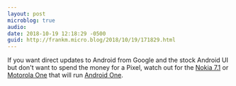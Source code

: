 ```yaml
---
layout: post
microblog: true
audio: 
date: 2018-10-19 12:18:29 -0500
guid: http://frankm.micro.blog/2018/10/19/171829.html
---
```

If you want direct updates to Android from Google and the stock Android UI but don't want to spend the money for a Pixel, watch out for the [Nokia 7.1](https://www.techradar.com/reviews/hands-on-nokia-71) or [Motorola One](https://www.techradar.com/reviews/motorola-one) that will run [Android One](https://www.techradar.com/news/what-is-android-one). 

